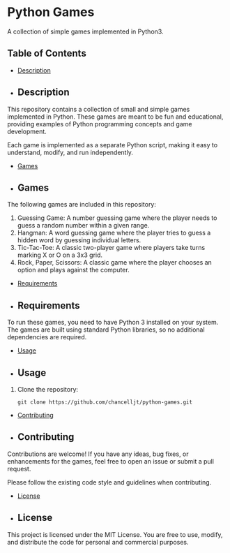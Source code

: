 # Python Games

A collection of simple games implemented in Python3.

## Table of Contents

- [Description](#description)
- ## Description

This repository contains a collection of small and simple games implemented in Python. These games are meant to be fun and educational, providing examples of Python programming concepts and game development.

Each game is implemented as a separate Python script, making it easy to understand, modify, and run independently.

- [Games](#games)
- ## Games

The following games are included in this repository:

1. Guessing Game: A number guessing game where the player needs to guess a random number within a given range.
2. Hangman: A word guessing game where the player tries to guess a hidden word by guessing individual letters.
3. Tic-Tac-Toe: A classic two-player game where players take turns marking X or O on a 3x3 grid.
4. Rock, Paper, Scissors: A classic game where the player chooses an option and plays against the computer.
- [Requirements](#requirements)
- ## Requirements

To run these games, you need to have Python 3 installed on your system. The games are built using standard Python libraries, so no additional dependencies are required.

- [Usage](#usage)
- ## Usage

1. Clone the repository:

   ```shell
   git clone https://github.com/chancelljt/python-games.git
   
- [Contributing](#contributing)
- ## Contributing

Contributions are welcome! If you have any ideas, bug fixes, or enhancements for the games, feel free to open an issue or submit a pull request.

Please follow the existing code style and guidelines when contributing.

- [License](#license)
- ## License

This project is licensed under the MIT License. You are free to use, modify, and distribute the code for personal and commercial purposes.
